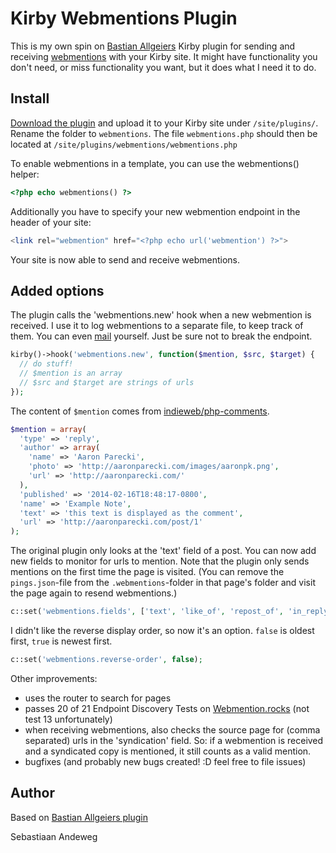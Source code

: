 # Kirby Webmentions Plugin

This is my own spin on [Bastian Allgeiers](https://github.com/bastianallgeier/kirby-webmentions) Kirby plugin for sending and receiving [webmentions](http://indieweb.org/Webmention) with your Kirby site. It might have functionality you don't need, or miss functionality you want, but it does what I need it to do.

## Install

[Download the plugin](https://github.com/sebsel/seblog-kirby-webmentions/archive/master.zip) and upload it to your Kirby site under `/site/plugins/`. Rename the folder to `webmentions`. The file `webmentions.php` should then be located at `/site/plugins/webmentions/webmentions.php`

To enable webmentions in a template, you can use the webmentions() helper:

```php
<?php echo webmentions() ?>
```

Additionally you have to specify your new webmention endpoint in the header of your site:

```php
<link rel="webmention" href="<?php echo url('webmention') ?>">
```

Your site is now able to send and receive webmentions.

## Added options

The plugin calls the 'webmentions.new' hook when a new webmention is received. I use it to log webmentions to a separate file, to keep track of them. You can even [mail](https://getkirby.com/docs/developer-guide/advanced/emails) yourself. Just be sure not to break the endpoint.

```php
kirby()->hook('webmentions.new', function($mention, $src, $target) {
  // do stuff!
  // $mention is an array
  // $src and $target are strings of urls
});
```

The content of `$mention` comes from [indieweb/php-comments](https://github.com/indieweb/php-comments).

```php
$mention = array(
  'type' => 'reply',
  'author' => array(
    'name' => 'Aaron Parecki',
    'photo' => 'http://aaronparecki.com/images/aaronpk.png',
    'url' => 'http://aaronparecki.com/'
  ),
  'published' => '2014-02-16T18:48:17-0800',
  'name' => 'Example Note',
  'text' => 'this text is displayed as the comment',
  'url' => 'http://aaronparecki.com/post/1'
);
```

The original plugin only looks at the 'text' field of a post. You can now add new fields to monitor for urls to mention. Note that the plugin only sends mentions on the first time the page is visited. (You can remove the `pings.json`-file from the `.webmentions`-folder in that page's folder and visit the page again to resend webmentions.)

```php
c::set('webmentions.fields', ['text', 'like_of', 'repost_of', 'in_reply_to']);
```

I didn't like the reverse display order, so now it's an option. `false` is oldest first, `true` is newest first.

```php
c::set('webmentions.reverse-order', false);
```

Other improvements:

- uses the router to search for pages
- passes 20 of 21 Endpoint Discovery Tests on [Webmention.rocks](https://webmention.rocks) (not test 13 unfortunately)
- when receiving webmentions, also checks the source page for (comma separated) urls in the 'syndication' field. So: if a webmention is received and a syndicated copy is mentioned, it still counts as a valid mention.
- bugfixes (and probably new bugs created! :D feel free to file issues)

## Author

Based on [Bastian Allgeiers plugin](https://github.com/bastianallgeier/kirby-webmentions)

Sebastiaan Andeweg
